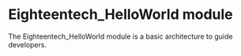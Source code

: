 # Eighteentech_HelloWorld module

The Eighteentech_HelloWorld module is a basic architecture to guide  developers.
